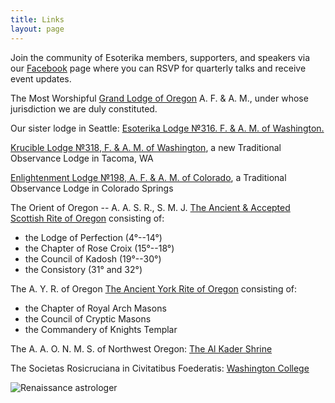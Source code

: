 ```yaml
---
title: Links
layout: page
---
```


Join the community of Esoterika members, supporters, and speakers via
our [Facebook](https://www.facebook.com/esoterikalodge.oregon) page
where you can RSVP for quarterly talks and receive event updates.

The Most Worshipful [Grand Lodge of Oregon](http://www.masonic-oregon.com/) A. F. & A. M., under whose jurisdiction we are duly constituted.

Our sister lodge in Seattle: [Esoterika Lodge №316. F. & A. M. of Washington.](http://www.esoterikalodge.net/)

[Krucible Lodge №318, F. & A. M. of Washington](http://www.kruciblelodge318.org/), a new Traditional Observance Lodge in Tacoma, WA

[Enlightenment Lodge №198, A. F. & A. M. of Colorado](http://www.thesanctumsanctorum.com/enlightenmentlodge/), a Traditional Observance Lodge in Colorado Springs

The Orient of Oregon -- A. A. S. R., S. M. J. [The Ancient & Accepted Scottish Rite of Oregon](http://www.oregonscottishrite.org/) consisting of:
- the Lodge of Perfection (4°--14°)
- the Chapter of Rose Croix (15°--18°)
- the Council of Kadosh (19°--30°)
- the Consistory (31° and 32°)

The A. Y. R. of Oregon [The Ancient York Rite of Oregon](http://yorkrite.com/or/) consisting of: 
- the Chapter of Royal Arch Masons
- the Council of Cryptic Masons
- the Commandery of Knights Templar

The A. A. O. N. M. S. of Northwest Oregon: [The Al Kader Shrine](http://www.alkadershriners.org/)

The Societas Rosicruciana in Civitatibus Foederatis: [Washington College](http://www.sricf-wa.org/)

<div class="center">
    <img src="/images/astronomer.jpg" alt="Renaissance astrologer">
</div>
